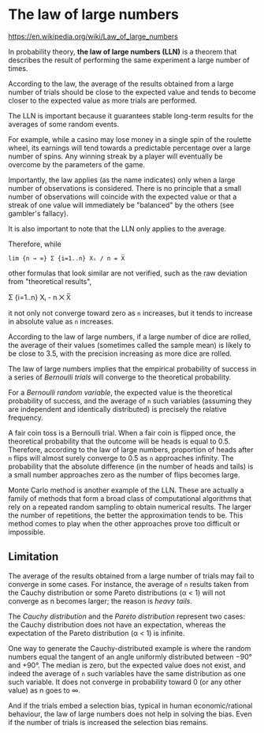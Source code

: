 # The law of large numbers

https://en.wikipedia.org/wiki/Law_of_large_numbers

In probability theory, **the law of large numbers (LLN)** is a theorem that describes the result of performing the same experiment a large number of times.

According to the law, the average of the results obtained from a large number of trials should be close to the expected value and tends to become closer to the expected value as more trials are performed.

The LLN is important because it guarantees stable long-term results for the averages of some random events.

For example, while a casino may lose money in a single spin of the roulette wheel, its earnings will tend towards a predictable percentage over a large number of spins. Any winning streak by a player will eventually be overcome by the parameters of the game.

Importantly, the law applies (as the name indicates) only when a large number of observations is considered. There is no principle that a small number of observations will coincide with the expected value or that a streak of one value will immediately be "balanced" by the others (see gambler's fallacy).

It is also important to note that the LLN only applies to the average.

Therefore, while

`lim {n → ∞} Σ {i=1..n} Xᵢ / n = X̅`

other formulas that look similar are not verified, such as the raw deviation from "theoretical results",

Σ {i=1..n} Xᵢ - n ⨉ X̅

it not only not converge toward zero as `n` increases, but it tends to increase in absolute value as `n` increases.

According to the law of large numbers, if a large number of dice are rolled, the average of their values (sometimes called the sample mean) is likely to be close to 3.5, with the precision increasing as more dice are rolled.

The law of large numbers implies that the empirical probability of success in a series of *Bernoulli trials* will converge to the theoretical probability.

For a *Bernoulli random variable*, the expected value is the theoretical probability of success, and the average of `n` such variables (assuming they are independent and identically distributed) is precisely the relative frequency.

A fair coin toss is a Bernoulli trial. When a fair coin is flipped once, the theoretical probability that the outcome will be heads is equal to 0.5. Therefore, according to the law of large numbers, proportion of heads after `n` flips will almost surely converge to 0.5 as `n` approaches infinity. The probability that the absolute difference (in the number of heads and tails) is a small number approaches zero as the number of flips becomes large.

Monte Carlo method is another example of the LLN. These are actually a family of methods that form a broad class of computational algorithms that rely on a repeated random sampling to obtain numerical results. The larger the number of repetitions, the better the approximation tends to be. This method comes to play when the other approaches prove too difficult or impossible.

## Limitation

The average of the results obtained from a large number of trials may fail to converge in some cases. For instance, the average of `n` results taken from the Cauchy distribution or some Pareto distributions (α < 1) will not converge as n becomes larger; the reason is *heavy tails*.

The *Cauchy distribution* and the *Pareto distribution* represent two cases: the Cauchy distribution does not have an expectation, whereas the expectation of the Pareto distribution (α < 1) is infinite.

One way to generate the Cauchy-distributed example is where the random numbers equal the tangent of an angle uniformly distributed between −90° and +90°. The median is zero, but the expected value does not exist, and indeed the average of `n` such variables have the same distribution as one such variable. It does not converge in probability toward 0 (or any other value) as n goes to ∞.

And if the trials embed a selection bias, typical in human economic/rational behaviour, the law of large numbers does not help in solving the bias. Even if the number of trials is increased the selection bias remains.
